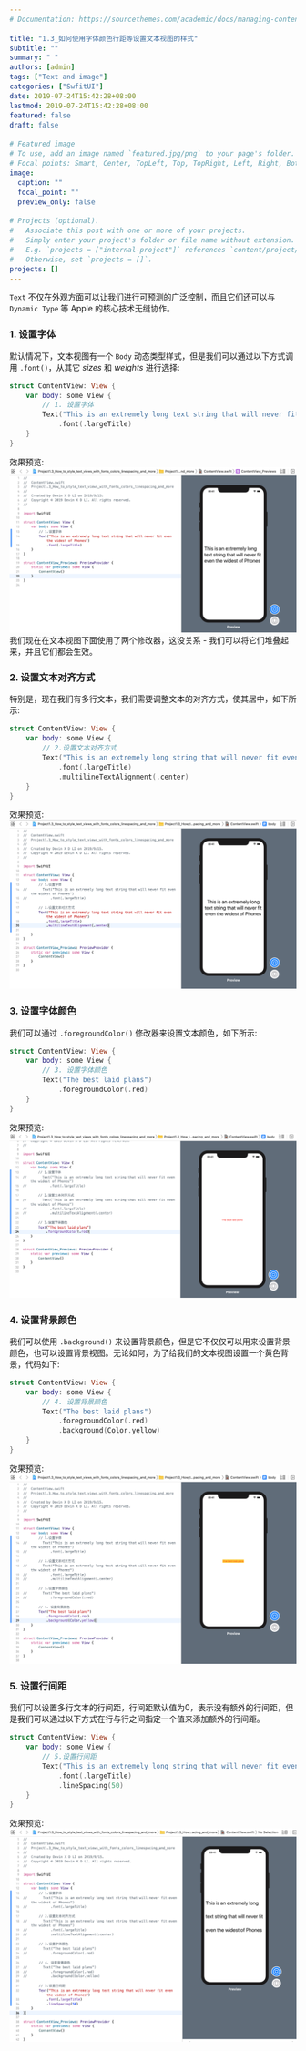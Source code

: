 ```yaml
---
# Documentation: https://sourcethemes.com/academic/docs/managing-content/

title: "1.3_如何使用字体颜色行距等设置文本视图的样式"
subtitle: ""
summary: " "
authors: [admin]
tags: ["Text and image"]
categories: ["SwfitUI"]
date: 2019-07-24T15:42:28+08:00
lastmod: 2019-07-24T15:42:28+08:00
featured: false
draft: false

# Featured image
# To use, add an image named `featured.jpg/png` to your page's folder.
# Focal points: Smart, Center, TopLeft, Top, TopRight, Left, Right, BottomLeft, Bottom, BottomRight.
image:
  caption: ""
  focal_point: ""
  preview_only: false

# Projects (optional).
#   Associate this post with one or more of your projects.
#   Simply enter your project's folder or file name without extension.
#   E.g. `projects = ["internal-project"]` references `content/project/deep-learning/index.md`.
#   Otherwise, set `projects = []`.
projects: []
---
```


<!-- more -->
`Text` 不仅在外观方面可以让我们进行可预测的广泛控制，而且它们还可以与 `Dynamic Type` 等 Apple 的核心技术无缝协作。

### 1. 设置字体
默认情况下，文本视图有一个 `Body` 动态类型样式，但是我们可以通过以下方式调用 `.font()`，从其它 _sizes_ 和 _weights_ 进行选择:
```swift
struct ContentView: View {
    var body: some View {
        // 1. 设置字体
        Text("This is an extremely long text string that will never fit even the widest of Phones")
            .font(.largeTitle)
    }
}
```
效果预览:
![1.3_text_font_large_title](img/1.3_text_font_large_title.png "Set a font for text")
我们现在在文本视图下面使用了两个修改器，这没关系 - 我们可以将它们堆叠起来，并且它们都会生效。

### 2. 设置文本对齐方式
特别是，现在我们有多行文本，我们需要调整文本的对齐方式，使其居中，如下所示:
```swift
struct ContentView: View {
    var body: some View {
        // 2.设置文本对齐方式
        Text("This is an extremely long string that will never fit even the widest of Phones")
            .font(.largeTitle)
            .multilineTextAlignment(.center)
    }
}
```
效果预览:
![1.3_text_alignment_center](img/1.3_text_alignment_center.png "Set center alignment for text")

### 3. 设置字体颜色
我们可以通过 `.foregroundColor()` 修改器来设置文本颜色，如下所示:
```swift
struct ContentView: View {
    var body: some View {
        // 3. 设置字体颜色
        Text("The best laid plans")
            .foregroundColor(.red)
    }
}
```
效果预览:
![1.3_text_foregroundcolor](img/1.3_text_foregroundcolor.png "Set a foreground color for text")

### 4. 设置背景颜色
我们可以使用 `.background()` 来设置背景颜色，但是它不仅仅可以用来设置背景颜色，也可以设置背景视图。无论如何，为了给我们的文本视图设置一个黄色背景，代码如下:
```swift
struct ContentView: View {
    var body: some View {
        // 4. 设置背景颜色
        Text("The best laid plans")
            .foregroundColor(.red)
            .background(Color.yellow)
    }
}
```
效果预览:
![1.3_text_backgroundcolor](img/1.3_text_backgroundcolor.png "Set a background color for text")

### 5. 设置行间距
我们可以设置多行文本的行间距，行间距默认值为0，表示没有额外的行间距，但是我们可以通过以下方式在行与行之间指定一个值来添加额外的行间距。
```swift
struct ContentView: View {
    var body: some View {
        // 5.设置行间距
        Text("This is an extremely long string that will never fit even the widest of Phones")
            .font(.largeTitle)
            .lineSpacing(50)
    }
}
```
效果预览:
![1.3_text_line_spacing](img/1.3_text_line_spacing.png "Set a line spacing for text")